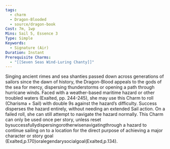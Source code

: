 ```yaml
---
tags:
  - charm
  - Dragon-Blooded
  - source/dragon-book
Cost: 7m, 1wp
Mins: Sail 5, Essence 3
Type: Simple
Keywords:
  - Signature (Air)
Duration: Instant
Prerequisite Charms:
  - "[[Seven Seas Wind-Luring Chanty]]"
---
```

Singing ancient rimes and sea shanties passed down across generations of sailors since the dawn of history, the Dragon-Blood appeals to the gods of the sea for mercy, dispersing thunderstorms or opening a path through hurricane winds. Faced with a weather-based maritime hazard or other troubled waters (Exalted, pp. 244-245), she may use this Charm to roll (Charisma + Sail) with double 9s against the hazard’s difficulty. Success disperses the hazard entirely, without needing an extended Sail action. On a failed roll, she can still attempt to navigate the hazard normally. This Charm can only be used once per story, unless reset bysuccessfullydispersingorotherwisenavigatingthrough a hazard to continue sailing on to a location for the direct purpose of achieving a major character or story goal (Exalted,p.170)oralegendarysocialgoal(Exalted,p.134).